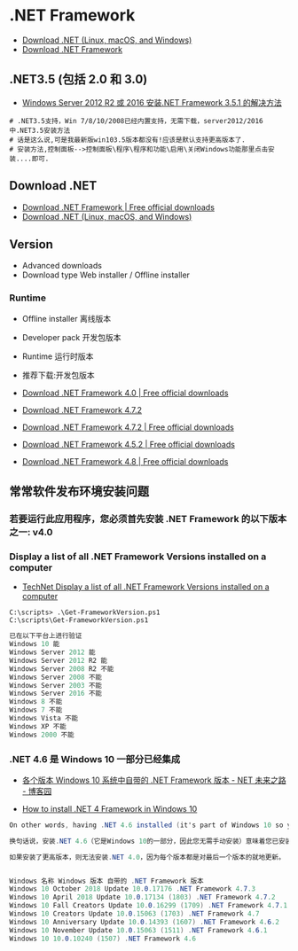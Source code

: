 # .NET Framework

- [Download .NET (Linux, macOS, and Windows)](https://dotnet.microsoft.com/download)
- [Download .NET Framework](https://dotnet.microsoft.com/download/dotnet-framework)

## .NET3.5 (包括 2.0 和 3.0)

- [Windows Server 2012 R2 或 2016 安装.NET Framework 3.5.1 的解决方法](http://bbs.365jz.com/thread-3269-1-1.html)

```shell
# .NET3.5支持，Win 7/8/10/2008已经内置支持，无需下载，server2012/2016中.NET3.5安装方法
# 话是这么说,可是我最新版win103.5版本都没有!应该是默认支持更高版本了.
# 安装方法,控制面板-->控制面板\程序\程序和功能\启用\关闭Windows功能那里点击安装....即可.
```

## Download .NET

- [Download .NET Framework | Free official downloads](https://dotnet.microsoft.com/download/dotnet-framework)
- [Download .NET (Linux, macOS, and Windows)](https://dotnet.microsoft.com/download)

## Version

- Advanced downloads
- Download type Web installer / Offline installer

### Runtime

- Offline installer 离线版本
- Developer pack 开发包版本
- Runtime 运行时版本
- 推荐下载:开发包版本
- [Download .NET Framework 4.0 | Free official downloads](https://dotnet.microsoft.com/download/dotnet-framework/net40)

- [Download .NET Framework 4.7.2](https://dotnet.microsoft.com/download/dotnet-framework/net472)
- [Download .NET Framework 4.7.2 | Free official downloads](https://dotnet.microsoft.com/download/dotnet-framework/net472)

- [Download .NET Framework 4.5.2 | Free official downloads](https://dotnet.microsoft.com/download/dotnet-framework/net452)
- [Download .NET Framework 4.8 | Free official downloads](https://dotnet.microsoft.com/download/dotnet-framework/net48)

## 常常软件发布环境安装问题

### 若要运行此应用程序，您必须首先安装 .NET Framework 的以下版本之一: v4.0

### Display a list of all .NET Framework Versions installed on a computer

- [TechNet Display a list of all .NET Framework Versions installed on a computer](https://gallery.technet.microsoft.com/Display-a-list-of-all-NET-7200a18a)

```shll
C:\scripts> .\Get-FrameworkVersion.ps1
C:\scripts\Get-FrameworkVersion.ps1
```

```c#
已在以下平台上进行验证
Windows 10 能
Windows Server 2012 能
Windows Server 2012 R2 能
Windows Server 2008 R2 不能
Windows Server 2008 不能
Windows Server 2003 不能
Windows Server 2016 不能
Windows 8 不能
Windows 7 不能
Windows Vista 不能
Windows XP 不能
Windows 2000 不能

```

### .NET 4.6 是 Windows 10 一部分已经集成

- [各个版本 Windows 10 系统中自带的 .NET Framework 版本 - NET 未来之路 - 博客园](https://www.cnblogs.com/lonelyxmas/p/9933135.html)

- [How to install .NET 4 Framework in Windows 10](https://stackoverflow.com/questions/35733040/how-to-install-net-4-framework-in-windows-10/35734885)

```c#
On other words, having .NET 4.6 installed (it's part of Windows 10 so you need not manually install it) means you have .NET 4.0, 4.5, 4.5.1, 4.5.2 and 4.6 installed and can run code targeting any of those framework versions without making any modifications to your Windows installation.

换句话说，安装.NET 4.6（它是Windows 10的一部分，因此您无需手动安装）意味着您已安装.NET 4.0,4.5,4.5.1,4.5.2和4.6，并且可以运行针对其中任何一个的代码框架版本，不对Windows安装进行任何修改。

如果安装了更高版本，则无法安装.NET 4.0，因为每个版本都是对最后一个版本的就地更新。


Windows 名称 Windows 版本 自带的 .NET Framework 版本
Windows 10 October 2018 Update 10.0.17176 .NET Framework 4.7.3
Windows 10 April 2018 Update 10.0.17134 (1803) .NET Framework 4.7.2
Windows 10 Fall Creators Update 10.0.16299 (1709) .NET Framework 4.7.1
Windows 10 Creators Update 10.0.15063 (1703) .NET Framework 4.7
Windows 10 Anniversary Update 10.0.14393 (1607) .NET Framework 4.6.2
Windows 10 November Update 10.0.15063 (1511) .NET Framework 4.6.1
Windows 10 10.0.10240 (1507) .NET Framework 4.6

```
